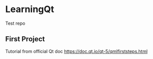 # LearningQt
Test repo


## First Project
Tutorial from official Qt doc https://doc.qt.io/qt-5/qmlfirststeps.html

